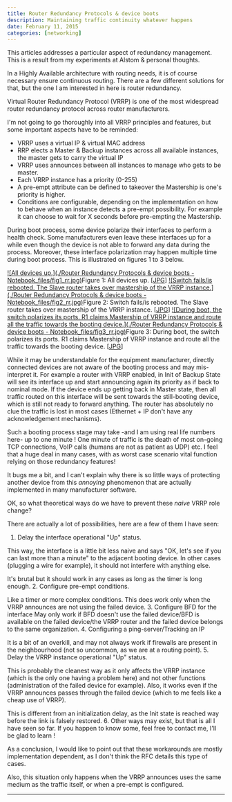 ```yaml
---
title: Router Redundancy Protocols & device boots
description: Maintaining traffic continuity whatever happens
date: February 11, 2015
categories: [networking]
---
```





 This articles addresses a particular aspect of redundancy management. This is a result from my experiments at Alstom & personal thoughts.
 

In a Highly Available architecture with routing needs, it is of course necessary ensure continuous routing. There are a few different solutions for that, but the one I am interested in here is router redundancy.
  

Virtual Router Redundancy Protocol (VRRP) is one of the most widespread router redundancy protocol across router manufacturers.

I'm not going to go thoroughly into all VRRP principles and features, but some important aspects have to be reminded:

* VRRP uses a virtual IP & virtual MAC address
* RRP elects a Master & Backup instances across all available instances, the master gets to carry the virtual IP
* VRRP uses announces between all instances to manage who gets to be master.
* Each VRRP instance has a priority (0-255)
* A pre-empt attribute can be defined to takeover the Mastership is one's priority is higher.
* Conditions are configurable, depending on the implementation on how to behave when an instance detects a pre-empt possibility. For example it can choose to wait for X seconds before pre-empting the Mastership.

During boot process, some device polarize their interfaces to perform a health check.
Some manufacturers even leave these interfaces up for a while even though the device is not able to forward any data during the process.
Moreover, these interface polarization may happen multiple time during boot process. This is illustrated on figures 1 to 3 below.

[![All devices up.](./Router Redundancy Protocols & device boots - Notebook_files/fig1_rr.jpg)](https://web.archive.org/web/20180904033159/http://couble.ovh/figures/fig1_rr.jpg)Figure 1: All devices up. [[JPG](https://web.archive.org/web/20180904033159/http://couble.ovh/figures/fig1_rr.jpg)]
[![Switch fails/is rebooted. The Slave router takes over mastership of the VRRP instance.](./Router Redundancy Protocols & device boots - Notebook_files/fig2_rr.jpg)](https://web.archive.org/web/20180904033159/http://couble.ovh/figures/fig2_rr.jpg)Figure 2: Switch fails/is rebooted. The Slave router takes over mastership of the VRRP instance. [[JPG](https://web.archive.org/web/20180904033159/http://couble.ovh/figures/fig2_rr.jpg)]
[![During boot, the switch polarizes its ports. R1 claims Mastership of VRRP instance and route all the traffic towards the booting device.](./Router Redundancy Protocols & device boots - Notebook_files/fig3_rr.jpg)](https://web.archive.org/web/20180904033159/http://couble.ovh/figures/fig3_rr.jpg)Figure 3: During boot, the switch polarizes its ports. R1 claims Mastership of VRRP instance and route all the traffic towards the booting device. [[JPG](https://web.archive.org/web/20180904033159/http://couble.ovh/figures/fig3_rr.jpg)]

While it may be understandable for the equipment manufacturer, directly connected devices are not aware of the booting process and may mis-interpret it.
For example a router with VRRP enabled, in Init of Backup State will see its interface up and start announcing again its priority as if back to nominal mode.
If the device ends up getting back in Master state, then all traffic routed on this interface will be sent towards the still-booting device, which is still not ready to forward anything.
The router has absolutely no clue the traffic is lost in most cases (Ethernet + IP don't have any acknowledgement mechanisms).
  

Such a booting process stage may take -and I am using real life numbers here- up to one minute !
One minute of traffic is the death of most on-going TCP connections, VoIP calls (humans are not as patient as UDP) etc.
I feel that a huge deal in many cases, with as worst case scenario vital function relying on those redundancy features!
  

It bugs me a bit, and I can't explain why there is so little ways of protecting another device from this *annoying* phenomenon that are actually implemented in many manufacturer software.

OK, so what theoretical ways do we have to prevent these *naive* VRRP role change?
  

There are actually a lot of possibilities, here are a few of them I have seen:

1. Delay the interface operational "Up" status.   

 This way, the interface is a little bit less naive and says "OK, let's see if you can last more than a minute" to the adjacent booting device.
 In other cases (plugging a wire for example), it should not interfere with anything else.  

 It's brutal but it should work in any cases as long as the timer is long enough.
2. Configure pre-empt conditions.  

 Like a timer or more complex conditions.
 This does work only when the VRRP announces are not using the failed device.
3. Configure BFD for the interface
 May only work if BFD doesn't use the failed device/BFD is available on the failed device/the VRRP router and the failed device belongs to the same organization.
4. Configuring a ping-server/Tracking an IP  

 It is a bit of an overkill, and may not always work if firewalls are present in the neighbourhood (not so uncommon, as we are at a routing point).
5. Delay the VRRP instance operational "Up" status.  

 This is probably the cleanest way as it only affects the VRRP instance (which is the only one having a problem here) and not other functions (administration of the failed device for example).
 Also, it works even if the VRRP announces passes through the failed device (which to me feels like a cheap use of VRRP).  

 This is different from an initialization delay, as the Init state is reached way before the link is falsely restored.
6. Other ways may exist, but that is all I have seen so far. If you happen to know some, feel free to contact me, I'll be glad to learn !

As a conclusion, I would like to point out that these workarounds are mostly implementation dependent, as I don't think the RFC details this type of cases.  

Also, this situation only happens when the VRRP announces uses the same medium as the traffic itself, or when a pre-empt is configured.

---